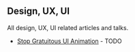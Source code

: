 ## Design, UX, UI
All design, UX, UI related articles and talks.

- [Stop Gratuitous UI Animation](https://medium.com/@sophie_paxtonUX/stop-gratuitous-ui-animation-9ece9aa9eb97) - TODO
